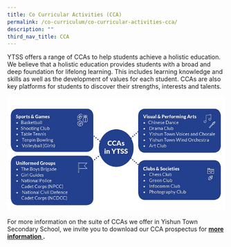 ```yaml
---
title: Co Curricular Activities (CCA)
permalink: /co-curriculum/co-curricular-activities-cca/
description: ""
third_nav_title: CCA
---
```

YTSS offers a range of CCAs to help students achieve a holistic education. We believe that a holistic education provides students with a broad and deep foundation for lifelong learning. This includes learning knowledge and skills as well as the development of values for each student. CCAs are also key platforms for students to discover their strengths, interests and talents.

![](/images/CCA%20(1).jpg)

For more information on the suite of CCAs we offer in Yishun Town Secondary School, we invite you to download our CCA prospectus for [](https://online.fliphtml5.com/fomwr/watz/#p=1)**[more information ](https://online.fliphtml5.com/fomwr/watz/#p=1).**